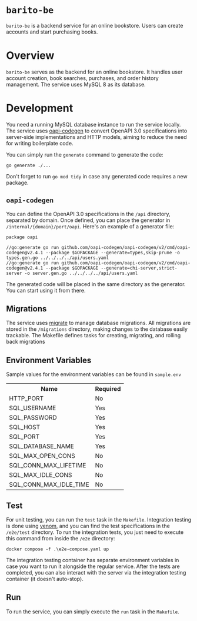 # `barito-be`

`barito-be` is a backend service for an online bookstore. Users can create accounts and start purchasing books.
 
# Overview

`barito-be` serves as the backend for an online bookstore. It handles user account creation, book searches, purchases, and order history management. The service uses MySQL 8 as its database.

# Development

You need a running MySQL database instance to run the service locally. The service uses [oapi-codegen](https://github.com/oapi-codegen/oapi-codegen) to convert OpenAPI 3.0 specifications into server-side implementations and HTTP models, aiming to reduce the need for writing boilerplate code.

You can simply run the `generate` command to generate the code:

```
go generate ./...
```

Don't forget to run `go mod tidy` in case any generated code requires a new package.

## `oapi-codegen`

You can define the OpenAPI 3.0 specifications in the `/api` directory, separated by domain. Once defined, you can place the generator in `/internal/{domain}/port/oapi`. Here's an example of a generator file:

```
package oapi

//go:generate go run github.com/oapi-codegen/oapi-codegen/v2/cmd/oapi-codegen@v2.4.1 --package $GOPACKAGE --generate=types,skip-prune -o types.gen.go ../../../../api/users.yaml
//go:generate go run github.com/oapi-codegen/oapi-codegen/v2/cmd/oapi-codegen@v2.4.1 --package $GOPACKAGE --generate=chi-server,strict-server -o server.gen.go ../../../../api/users.yaml
```

The generated code will be placed in the same directory as the generator. You can start using it from there.

## Migrations

The service uses [migrate](https://github.com/golang-migrate/migrate) to manage database migrations. All migrations are stored in the `/migrations` directory, making changes to the database easily trackable. The Makefile defines tasks for creating, migrating, and rolling back migrations

## Environment Variables

Sample values for the environment variables can be found in `sample.env`

<table>

<tr>
<th>
Name
</th>
<th>
Required
</th>
</tr>

<tr>
<td>
HTTP_PORT
</td>
<td>
No
</td>
</tr>

<tr>
<td>
SQL_USERNAME
</td>
<td>
Yes
</td>
</tr>

<tr>
<td>
SQL_PASSWORD
</td>
<td>
Yes
</td>
</tr>

<tr>
<td>
SQL_HOST
</td>
<td>
Yes
</td>
</tr>

<tr>
<td>
SQL_PORT
</td>
<td>
Yes
</td>
</tr>

<tr>
<td>
SQL_DATABASE_NAME
</td>
<td>
Yes
</td>
</tr>

<tr>
<td>
SQL_MAX_OPEN_CONS
</td>
<td>
No
</td>
</tr>

<tr>
<td>
SQL_CONN_MAX_LIFETIME
</td>
<td>
No
</td>
</tr>

<tr>
<td>
SQL_MAX_IDLE_CONS
</td>
<td>
No
</td>
</tr>

<tr>
<td>
SQL_CONN_MAX_IDLE_TIME
</td>
<td>
No
</td>
</tr>

</table>

## Test

For unit testing, you can run the `test` task in the `Makefile`. Integration testing is done using [venom](https://github.com/ovh/venom), and you can find the test specifications in the `/e2e/test` directory. To run the integration tests, you just need to execute this command from inside the `/e2e` directory:

```
docker compose -f .\e2e-compose.yaml up
```

The integration testing container has separate environment variables in case you want to run it alongside the regular service. After the tests are completed, you can also interact with the server via the integration testing container (it doesn't auto-stop).

## Run

To run the service, you can simply execute the `run` task in the `Makefile`.
